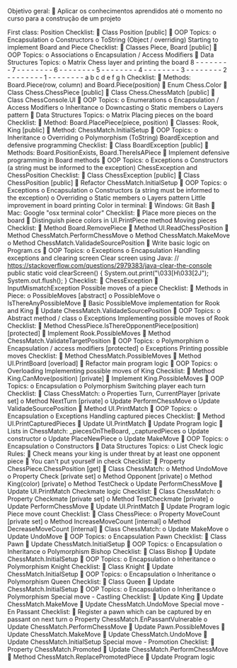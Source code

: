 Objetivo geral:
 Aplicar os conhecimentos aprendidos até o momento no curso para a construção de um projeto

First class: Position
Checklist:
 Class Position [public]
 OOP Topics:
o Encapsulation
o Constructors
o ToString (Object / overriding)
Starting to implement Board and Piece
Checklist:
 Classes Piece, Board [public]
 OOP Topics:
o Associations
o Encapsulation / Access Modifiers
 Data Structures Topics:
o Matrix
Chess layer and printing the board
8 - - - - - - - -
7 - - - - - - - -
6 - - - - - - - -
5 - - - - - - - -
4 - - - - - - - -
3 - - - - - - - -
2 - - - - - - - -
1 - - - - - - - -
a b c d e f g h
Checklist:
 Methods: Board.Piece(row, column) and Board.Piece(position)
 Enum Chess.Color
 Class Chess.ChessPiece [public]
 Class Chess.ChessMatch [public]
 Class ChessConsole.UI
 OOP Topics:
o Enumerations
o Encapsulation / Access Modifiers
o Inheritance
o Downcasting
o Static members
o Layers pattern
 Data Structures Topics:
o Matrix
Placing pieces on the board
Checklist:
 Method: Board.PlacePiece(piece, position)
 Classes: Rook, King [public]
 Method: ChessMatch.InitialSetup
 OOP Topics:
o Inheritance
o Overriding
o Polymorphism (ToString)
BoardException and defensive programming
Checklist:
 Class BoardException [public]
 Methods: Board.PositionExists, Board.ThereIsAPiece
 Implement defensive programming in Board methods
 OOP Topics:
o Exceptions
o Constructors (a string must be informed to the exception)
ChessException and ChessPosition
Checklist:
 Class ChessException [public]
 Class ChessPosition [public]
 Refactor ChessMatch.InitialSetup
 OOP Topics:
o Exceptions
o Encapsulation
o Constructors (a string must be informed to the exception)
o Overriding
o Static members
o Layers pattern
Little improvement in board printing
Color in terminal:
 Windows: Git Bash
 Mac: Google "osx terminal color"
Checklist:
 Place more pieces on the board
 Distinguish piece colors in UI.PrintPiece method
Moving pieces
Checklist:
 Method Board.RemovePiece
 Method UI.ReadChessPosition
 Method ChessMatch.PerformChessMove
o Method ChessMatch.MakeMove
o Method ChessMatch.ValidadeSourcePosition
 Write basic logic on Program.cs
 OOP Topics:
o Exceptions
o Encapsulation
Handling exceptions and clearing screen
Clear screen using Java:
// https://stackoverflow.com/questions/2979383/java-clear-the-console
public static void clearScreen() {
System.out.print("\033[H\033[2J");
System.out.flush();
}
Checklist:
 ChessException
 InputMismatchException
Possible moves of a piece
Checklist:
 Methods in Piece:
o PossibleMoves [abstract]
o PossibleMove
o IsThereAnyPossibleMove
 Basic PossibleMove implementation for Rook and King
 Update ChessMatch.ValidadeSourcePosition
 OOP Topics:
o Abstract method / class
o Exceptions
Implementing possible moves of Rook
Checklist:
 Method ChessPiece.IsThereOpponentPiece(position) [protected]
 Implement Rook.PossibleMoves
 Method ChessMatch.ValidateTargetPosition
 OOP Topics:
o Polymorphism
o Encapsulation / access modifiers [protected]
o Exceptions
Printing possible moves
Checklist:
 Method ChessMatch.PossibleMoves
 Method UI.PrintBoard [overload]
 Refactor main program logic
 OOP Topics:
o Overloading
Implementing possible moves of King
Checklist:
 Method King.CanMove(position) [private]
 Implement King.PossibleMoves
 OOP Topics:
o Encapsulation
o Polymorphism
Switching player each turn
Checklist:
 Class ChessMatch:
o Properties Turn, CurrentPlayer [private set]
o Method NextTurn [private]
o Update PerformChessMove
o Update ValidadeSourcePosition
 Method UI.PrintMatch
 OOP Topics:
o Encapsulation
o Exceptions
Handling captured pieces
Checklist:
 Method UI.PrintCapturedPieces
 Update UI.PrintMatch
 Update Program logic
 Lists in ChessMatch: _piecesOnTheBoard, _capturedPieces
o Update constructor
o Update PlaceNewPiece
o Update MakeMove
 OOP Topics:
o Encapsulation
o Constructors
 Data Structures Topics:
o List
Check logic
Rules:
 Check means your king is under threat by at least one opponent piece
 You can't put yourself in check
Checklist:
 Property ChessPiece.ChessPosition [get]
 Class ChessMatch:
o Method UndoMove
o Property Check [private set]
o Method Opponent [private]
o Method King(color) [private]
o Method TestCheck
o Update PerformChessMove
 Update UI.PrintMatch
Checkmate logic
Checklist:
 Class ChessMatch:
o Property Checkmate [private set]
o Method TestCheckmate [private]
o Update PerformChessMove
 Update UI.PrintMatch
 Update Program logic
Piece move count
Checklist:
 Class ChessPiece:
o Property MoveCount [private set]
o Method IncreaseMoveCount [internal]
o Method DecreaseMoveCount [internal]
 Class ChessMatch:
o Update MakeMove
o Update UndoMove
 OOP Topics:
o Encapsulation
Pawn
Checklist:
 Class Pawn
 Update ChessMatch.InitialSetup
 OOP Topics:
o Encapsulation
o Inheritance
o Polymorphism
Bishop
Checklist:
 Class Bishop
 Update ChessMatch.InitialSetup
 OOP Topics:
o Encapsulation
o Inheritance
o Polymorphism
Knight
Checklist:
 Class Knight
 Update ChessMatch.InitialSetup
 OOP Topics:
o Encapsulation
o Inheritance
o Polymorphism
Queen
Checklist:
 Class Queen
 Update ChessMatch.InitialSetup
 OOP Topics:
o Encapsulation
o Inheritance
o Polymorphism
Special move - Castling
Checklist:
 Update King
 Update ChessMatch.MakeMove
 Update ChessMatch.UndoMove
Special move - En Passant
Checklist:
 Register a pawn which can be captured by en passant on next turn
o Property ChessMatch.EnPassantVulnerable
o Update ChessMatch.PerformChessMove
 Update Pawn.PossibleMoves
 Update ChessMatch.MakeMove
 Update ChessMatch.UndoMove
 Update ChessMatch.InitialSetup
Special move - Promotion
Checklist:
 Property ChessMatch.Promoted
 Update ChessMatch.PerformChessMove
 Method ChessMatch.ReplacePromotedPiece
 Update Program logic
